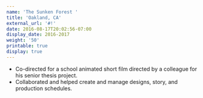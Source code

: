 ```yaml
---
name: 'The Sunken Forest '
title: 'Oakland, CA'
external_url: '#!'
date: 2016-08-17T20:02:56-07:00
display_date: 2016-2017
weight: '50'
printable: true
display: true
---
```

* Co-directed for a school animated short film directed by a colleague for his senior thesis project.
* Collaborated and helped create and manage designs, story, and production schedules.
